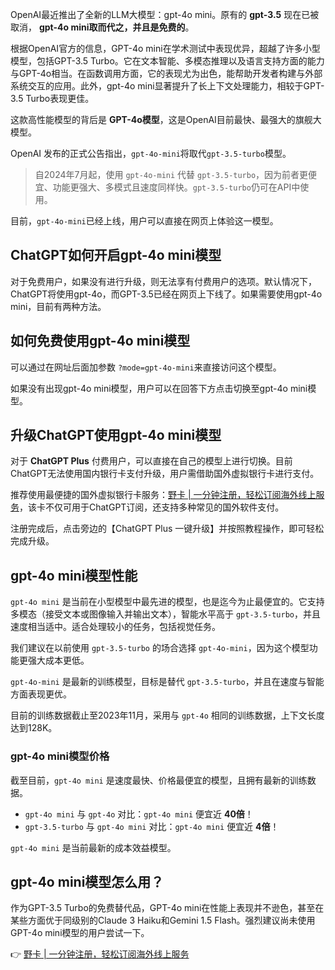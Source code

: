 OpenAI最近推出了全新的LLM大模型：gpt-4o mini。原有的 **gpt-3.5** 现在已被取消， **gpt-4o mini取而代之，并且是免费的**。

根据OpenAI官方的信息，GPT-4o mini在学术测试中表现优异，超越了许多小型模型，包括GPT-3.5 Turbo。它在文本智能、多模态推理以及语言支持方面的能力与GPT-4o相当。在函数调用方面，它的表现尤为出色，能帮助开发者构建与外部系统交互的应用。此外，gpt-4o mini显著提升了长上下文处理能力，相较于GPT-3.5 Turbo表现更佳。

这款高性能模型的背后是 **GPT-4o模型**，这是OpenAI目前最快、最强大的旗舰大模型。

OpenAI 发布的正式公告指出，`gpt-4o-mini`将取代`gpt-3.5-turbo`模型。

> 自2024年7月起，使用 `gpt-4o-mini` 代替 `gpt-3.5-turbo`，因为前者更便宜、功能更强大、多模式且速度同样快。`gpt-3.5-turbo`仍可在API中使用。

目前，`gpt-4o-mini`已经上线，用户可以直接在网页上体验这一模型。

## ChatGPT如何开启gpt-4o mini模型

对于免费用户，如果没有进行升级，则无法享有付费用户的选项。默认情况下，ChatGPT将使用gpt-4o，而GPT-3.5已经在网页上下线了。如果需要使用gpt-4o mini，目前有两种方法。

## 如何免费使用gpt-4o mini模型

可以通过在网址后面加参数 `?mode=gpt-4o-mini`来直接访问这个模型。

如果没有出现gpt-4o mini模型，用户可以在回答下方点击切换至gpt-4o mini模型。

## 升级ChatGPT使用gpt-4o mini模型

对于 **ChatGPT Plus** 付费用户，可以直接在自己的模型上进行切换。目前ChatGPT无法使用国内银行卡支付升级，用户需借助国外虚拟银行卡进行支付。

推荐使用最便捷的国外虚拟银行卡服务：[野卡 | 一分钟注册，轻松订阅海外线上服务](https://bit.ly/bewildcard)，该卡不仅可用于ChatGPT订阅，还支持多种常见的国外软件支付。

注册完成后，点击旁边的【ChatGPT Plus 一键升级】并按照教程操作，即可轻松完成升级。

## gpt-4o mini模型性能

`gpt-4o mini` 是当前在小型模型中最先进的模型，也是迄今为止最便宜的。它支持多模态（接受文本或图像输入并输出文本），智能水平高于 `gpt-3.5-turbo`，并且速度相当适中。适合处理较小的任务，包括视觉任务。

我们建议在以前使用 `gpt-3.5-turbo` 的场合选择 `gpt-4o-mini`，因为这个模型功能更强大成本更低。

`gpt-4o-mini` 是最新的训练模型，目标是替代 `gpt-3.5-turbo`，并且在速度与智能方面表现更优。

目前的训练数据截止至2023年11月，采用与 `gpt-4o` 相同的训练数据，上下文长度达到128K。

### gpt-4o mini模型价格

截至目前，`gpt-4o mini` 是速度最快、价格最便宜的模型，且拥有最新的训练数据。

- `gpt-4o mini` 与 `gpt-4o` 对比：`gpt-4o mini` 便宜近 **40倍**！
- `gpt-3.5-turbo` 与 `gpt-4o mini` 对比：`gpt-4o mini` 便宜近 **4倍**！

`gpt-4o mini` 是当前最新的成本效益模型。

## gpt-4o mini模型怎么用？

作为GPT-3.5 Turbo的免费替代品，GPT-4o mini在性能上表现并不逊色，甚至在某些方面优于同级别的Claude 3 Haiku和Gemini 1.5 Flash。强烈建议尚未使用GPT-4o mini模型的用户尝试一下。

👉 [野卡 | 一分钟注册，轻松订阅海外线上服务](https://bit.ly/bewildcard)